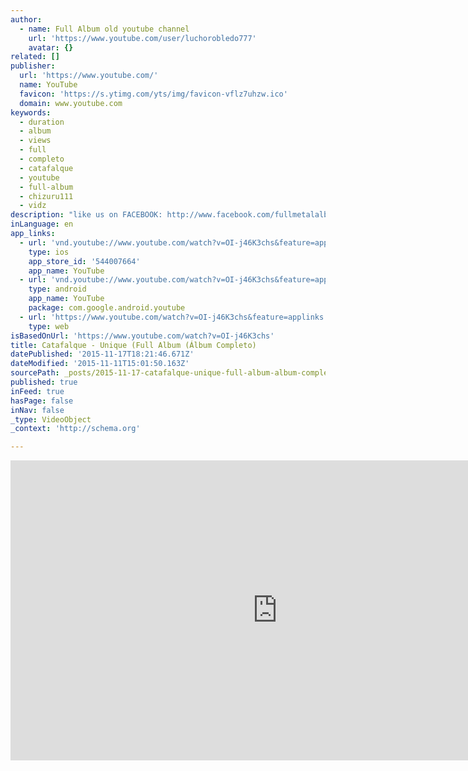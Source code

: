 ```yaml
---
author:
  - name: Full Album old youtube channel
    url: 'https://www.youtube.com/user/luchorobledo777'
    avatar: {}
related: []
publisher:
  url: 'https://www.youtube.com/'
  name: YouTube
  favicon: 'https://s.ytimg.com/yts/img/favicon-vflz7uhzw.ico'
  domain: www.youtube.com
keywords:
  - duration
  - album
  - views
  - full
  - completo
  - catafalque
  - youtube
  - full-album
  - chizuru111
  - vidz
description: "like us on FACEBOOK: http://www.facebook.com/fullmetalalbumsyoutube 00:00 1. The Soothsayer 04:33 2. Hallowed Lands 08:18 3. Archangel's Touch 13:01 4. Dreamweaver 17:14 5. Lust & Innocence 20:54 6. Bloodia (A Raven In The Night) 27:29 7. L.O.V.E (Legacy Of Virgin Eve) 31:44 8. Sharper Than The Blade 37:04 9."
inLanguage: en
app_links:
  - url: 'vnd.youtube://www.youtube.com/watch?v=OI-j46K3chs&feature=applinks'
    type: ios
    app_store_id: '544007664'
    app_name: YouTube
  - url: 'vnd.youtube://www.youtube.com/watch?v=OI-j46K3chs&feature=applinks'
    type: android
    app_name: YouTube
    package: com.google.android.youtube
  - url: 'https://www.youtube.com/watch?v=OI-j46K3chs&feature=applinks'
    type: web
isBasedOnUrl: 'https://www.youtube.com/watch?v=OI-j46K3chs'
title: Catafalque - Unique (Full Album (Álbum Completo)
datePublished: '2015-11-17T18:21:46.671Z'
dateModified: '2015-11-11T15:01:50.163Z'
sourcePath: _posts/2015-11-17-catafalque-unique-full-album-album-completo.md
published: true
inFeed: true
hasPage: false
inNav: false
_type: VideoObject
_context: 'http://schema.org'

---
```

<iframe src="https://cdn.embedly.com/widgets/media.html?src=https%3A%2F%2Fwww.youtube.com%2Fembed%2FOI-j46K3chs%3Ffeature%3Doembed&amp;url=https%3A%2F%2Fwww.youtube.com%2Fwatch%3Fv%3DOI-j46K3chs&amp;image=https%3A%2F%2Fi.ytimg.com%2Fvi%2FOI-j46K3chs%2Fhqdefault.jpg&amp;key=b7d04c9b404c499eba89ee7072e1c4f7&amp;type=text%2Fhtml&amp;schema=youtube" width="854" height="480" scrolling="no" frameborder="0" allowfullscreen="allowfullscreen" style=""></iframe>